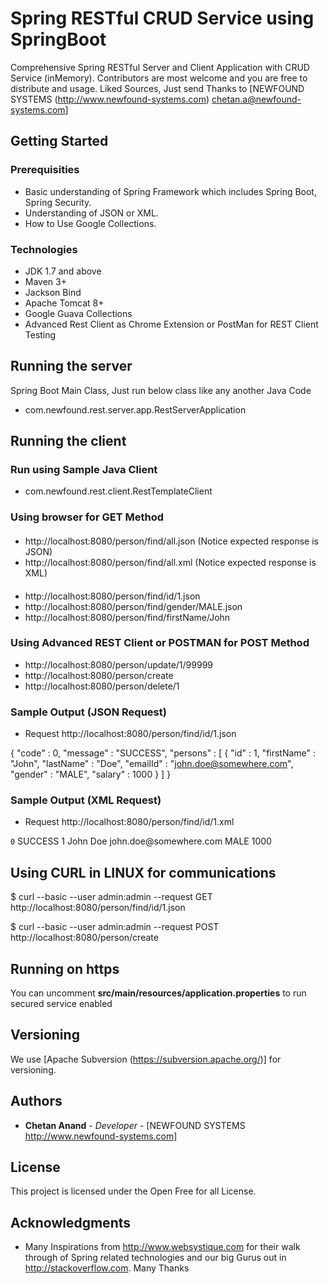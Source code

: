 # Spring RESTful CRUD Service using SpringBoot
Comprehensive Spring RESTful Server and Client Application with CRUD Service (inMemory). Contributors are most welcome and you are free to distribute and usage. Liked Sources, Just send Thanks to [NEWFOUND SYSTEMS (http://www.newfound-systems.com) chetan.a@newfound-systems.com]

## Getting Started

### Prerequisities
* Basic understanding of Spring Framework which includes Spring Boot, Spring Security.
* Understanding of JSON or XML.
* How to Use Google Collections.

### Technologies
* JDK 1.7 and above
* Maven 3+
* Jackson Bind
* Apache Tomcat 8+
* Google Guava Collections
* Advanced Rest Client as Chrome Extension or PostMan for REST Client Testing

## Running the server
Spring Boot Main Class, Just run below class like any another Java Code
* com.newfound.rest.server.app.RestServerApplication

## Running the client
### Run using Sample Java Client
* com.newfound.rest.client.RestTemplateClient

### Using browser for GET Method
####
* http://localhost:8080/person/find/all.json (Notice expected response is JSON)
* http://localhost:8080/person/find/all.xml (Notice expected response is XML)
####
* http://localhost:8080/person/find/id/1.json
* http://localhost:8080/person/find/gender/MALE.json
* http://localhost:8080/person/find/firstName/John

### Using Advanced REST Client or POSTMAN for POST Method
* http://localhost:8080/person/update/1/99999
* http://localhost:8080/person/create
* http://localhost:8080/person/delete/1

### Sample Output (JSON Request)
* Request http://localhost:8080/person/find/id/1.json

{
  "code" : 0,
  "message" : "SUCCESS",
  "persons" : [ {
    "id" : 1,
    "firstName" : "John",
    "lastName" : "Doe",
    "emailId" : "john.doe@somewhere.com",
    "gender" : "MALE",
    "salary" : 1000
  } ]
}

### Sample Output (XML Request)
* Request http://localhost:8080/person/find/id/1.xml

<?xml version="1.0" encoding="UTF-8" standalone="true"?>
<persons>
  <code>0</code>
  <message>SUCCESS</message>
  <person>
    <id>1</id>
    <firstName>John</firstName>
    <lastName>Doe</lastName>
    <emailId>john.doe@somewhere.com</emailId>
    <gender>MALE</gender>
    <salary>1000</salary>
  </person>
</persons>

## Using CURL in LINUX for communications
$ curl --basic --user admin:admin --request GET http://localhost:8080/person/find/id/1.json

$ curl --basic --user admin:admin --request POST http://localhost:8080/person/create

## Running on https
You can uncomment **src/main/resources/application.properties** to run secured service enabled

## Versioning
We use [Apache Subversion (https://subversion.apache.org/)] for versioning. 

## Authors
* **Chetan Anand** - *Developer* - [NEWFOUND SYSTEMS http://www.newfound-systems.com]

## License
This project is licensed under the Open Free for all License.

## Acknowledgments
* Many Inspirations from http://www.websystique.com for their walk through of Spring related technologies and our big Gurus out in http://stackoverflow.com. Many Thanks
